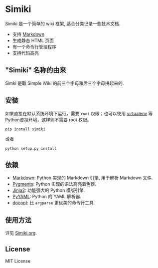 # Simiki #

Simiki 是一个简单的 wiki 框架, 适合分类记录一些技术文档.

* 支持 [Markdown](http://daringfireball.net/projects/markdown/)
* 生成静态 HTML 页面
* 有一个命令行管理程序
* 支持代码高亮


## "Simiki" 名称的由来 ##

Simki 是取 Simple Wiki 的前三个字母和后三个字母拼起来的.

## 安装 ##

如果直接在默认系统环境下运行，需要 `root` 权限；也可以使用 [virtualenv](http://www.virtualenv.org/) 等Python虚拟环境，这样则不需要 root 权限。

	pip install simiki

或者

	python setup.py install

## 依赖 ##

* [Markdown](https://github.com/waylan/Python-Markdown): Python 实现的 Markdown 引擎, 用于解析 Markdown 文件.
* [Pygments](http://pygments.org/): Python 实现的语法高亮着色器.
* [Jinja2](http://jinja.pocoo.org/): 功能强大的 Python 模版引擎.
* [PyYAML](http://pyyaml.org/): Python 的 YAML 解析器.
* [docopt](http://docopt.org/): 比 `argparse` 更优美的命令行工具.

## 使用方法 ##

详见 [Simiki.org](http://simiki.org/).

## License ##

MIT License
